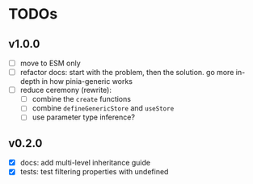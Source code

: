 # TODOs

## v1.0.0

- [ ] move to ESM only
- [ ] refactor docs: start with the problem, then the solution. go more in-depth in how pinia-generic works
- [ ] reduce ceremony (rewrite):
  - [ ] combine the `create` functions
  - [ ] combine `defineGenericStore` and `useStore`
  - [ ] use parameter type inference?

## v0.2.0

- [x] docs: add multi-level inheritance guide
- [x] tests: test filtering properties with undefined
